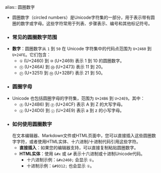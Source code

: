 alias:: 圆圈数字

- 圆圈数字（circled numbers）是Unicode字符集的一部分，用于表示带有圆圈的数字或字母。这些字符常用于列表、步骤表示、编号和其他标记符号。
- ### 常见的圆圈数字范围
- **数字**：圆圈数字从 `1` 到 `50` 在 Unicode 字符集中的代码点范围为 `U+2460` 到 `U+24FE`。它们包含：
	- `①` (U+2460) 到 `⑩` (U+2469) 表示 1 到 10 的圆圈数字。
	- `⑪` (U+246A) 到 `⑳` (U+2473) 表示 11 到 20。
	- `㉑` (U+3251) 到 `㊿` (U+32BF) 表示 21 到 50。
- ### 圆圈字母
- Unicode 也包括圆圈字母的字符集，范围为 `U+24B6` 到 `U+24E9`。其中：
	- `Ⓐ` (U+24B6) 到 `Ⓩ` (U+24CF) 表示 A 到 Z 的大写字母。
	- `ⓐ` (U+24D0) 到 `ⓩ` (U+24E9) 表示 a 到 z 的小写字母。
- ### 如何使用圆圈数字
  在文本编辑器、Markdown文件或HTML页面中，您可以直接插入这些圆圈数字字符，或者使用HTML实体、十六进制/十进制代码引用这些字符。
	- **直接插入**：如果您的编辑器支持，可以直接复制粘贴圆圈数字。
	- **HTML实体**：使用 `&#x` 或 `&#` 表示十六进制或十进制Unicode代码。
		- 十六进制示例：`&#x2460;` 会显示 `①`。
		- 十进制示例：`&#9312;` 也会显示 `①`。